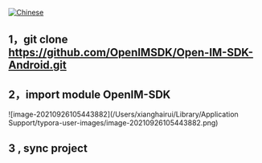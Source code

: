 [![Chinese](https://img.shields.io/badge/Language-Chinese-blueviolet?style=for-the-badge)](README.zh-cn.md)


## 1，git clone https://github.com/OpenIMSDK/Open-IM-SDK-Android.git



## 2，import module OpenIM-SDK



![image-20210926105443882](/Users/xianghairui/Library/Application Support/typora-user-images/image-20210926105443882.png)



## 3 , sync project

